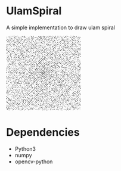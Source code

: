 # UlamSpiral
A simple implementation to draw ulam spiral


![ulam spiral](https://github.com/zyasjtu/UlamSpiral/blob/master/1531980572.jpg)


# Dependencies
* Python3
* numpy
* opencv-python
